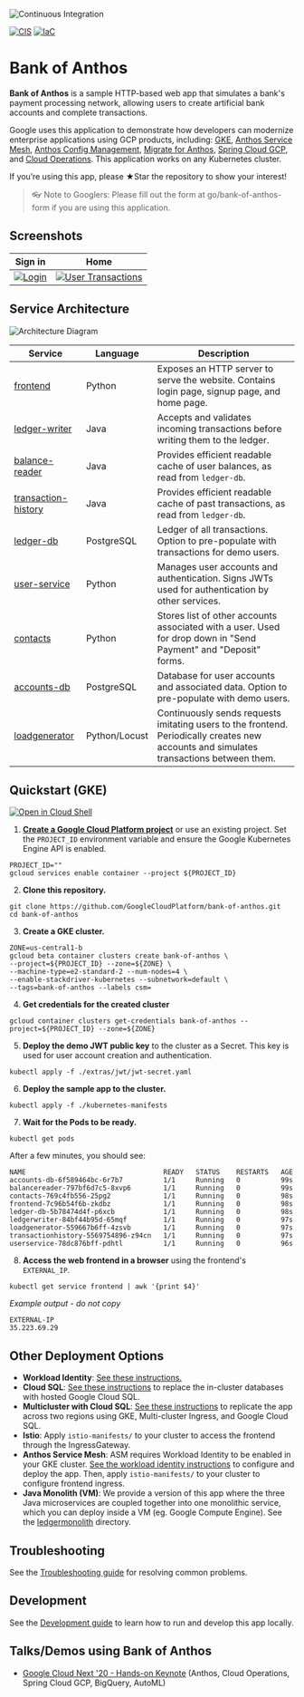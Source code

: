 ![Continuous Integration](https://github.com/GoogleCloudPlatform/bank-of-anthos/workflows/Continuous%20Integration%20-%20Master/Release/badge.svg)

[![CIS](https://app.soluble.cloud/api/v1/public/badges/6e743a8a-fe83-4f60-b594-ca1c4c44905a.svg?orgId=173978625235)](https://app.soluble.cloud/repos/details/github.com/mikelaramie/bank-of-anthos?orgId=173978625235)  [![IaC](https://app.soluble.cloud/api/v1/public/badges/133c501a-25dc-43a8-b0f8-e88df407872d.svg?orgId=173978625235)](https://app.soluble.cloud/repos/details/github.com/mikelaramie/bank-of-anthos?orgId=173978625235)  

# Bank of Anthos

**Bank of Anthos** is a sample HTTP-based web app that simulates a bank's payment processing network, allowing users to create artificial bank accounts and complete transactions.

Google uses this application to demonstrate how developers can modernize enterprise applications using GCP products, including: [GKE](https://cloud.google.com/kubernetes-engine), [Anthos Service Mesh](https://cloud.google.com/anthos/service-mesh), [Anthos Config Management](https://cloud.google.com/anthos/config-management), [Migrate for Anthos](https://cloud.google.com/migrate/anthos), [Spring Cloud GCP](https://spring.io/projects/spring-cloud-gcp), and [Cloud Operations](https://cloud.google.com/products/operations). This application works on any Kubernetes cluster.

If you’re using this app, please ★Star the repository to show your interest!

> 👓 Note to Googlers: Please fill out the form at go/bank-of-anthos-form if you are using this application.

## Screenshots

| Sign in                                                                                                        | Home                                                                                                    |
| ----------------------------------------------------------------------------------------------------------------- | ------------------------------------------------------------------------------------------------------------------ |
| [![Login](/docs/login.png)](/docs/login.png) | [![User Transactions](/docs/transactions.png)](/docs/transactions.png) |


## Service Architecture

![Architecture Diagram](./docs/architecture.png)

| Service                                          | Language      | Description                                                                                                                                  |
| ------------------------------------------------ | ------------- | -------------------------------------------------------------------------------------------------------------------------------------------- |
| [frontend](./src/frontend)                       | Python        | Exposes an HTTP server to serve the website. Contains login page, signup page, and home page.                                                |
| [ledger-writer](./src/ledgerwriter)              | Java          | Accepts and validates incoming transactions before writing them to the ledger.                                                               |
| [balance-reader](./src/balancereader)            | Java          | Provides efficient readable cache of user balances, as read from `ledger-db`.                                                                |
| [transaction-history](./src/transactionhistory)  | Java          | Provides efficient readable cache of past transactions, as read from `ledger-db`.                                                            |
| [ledger-db](./src/ledger-db)                     | PostgreSQL | Ledger of all transactions. Option to pre-populate with transactions for demo users.                                                         |
| [user-service](./src/userservice)                | Python        | Manages user accounts and authentication. Signs JWTs used for authentication by other services.                                              |
| [contacts](./src/contacts)                       | Python        | Stores list of other accounts associated with a user. Used for drop down in "Send Payment" and "Deposit" forms. |
| [accounts-db](./src/accounts-db)                 | PostgreSQL | Database for user accounts and associated data. Option to pre-populate with demo users.                                                      |
| [loadgenerator](./src/loadgenerator)             | Python/Locust | Continuously sends requests imitating users to the frontend. Periodically creates new accounts and simulates transactions between them.      |

## Quickstart (GKE)

[![Open in Cloud Shell](https://gstatic.com/cloudssh/images/open-btn.svg)](https://ssh.cloud.google.com/cloudshell/editor?show=ide&cloudshell_git_repo=https://github.com/GoogleCloudPlatform/bank-of-anthos&cloudshell_workspace=.&cloudshell_tutorial=extras/cloudshell/tutorial.md)


1. **[Create a Google Cloud Platform project](https://cloud.google.com/resource-manager/docs/creating-managing-projects#creating_a_project)** or use an existing project. Set the `PROJECT_ID` environment variable and ensure the Google Kubernetes Engine API is enabled.

```
PROJECT_ID=""
gcloud services enable container --project ${PROJECT_ID}
```

2. **Clone this repository.**

```
git clone https://github.com/GoogleCloudPlatform/bank-of-anthos.git
cd bank-of-anthos
```

3. **Create a GKE cluster.**

```
ZONE=us-central1-b
gcloud beta container clusters create bank-of-anthos \
--project=${PROJECT_ID} --zone=${ZONE} \
--machine-type=e2-standard-2 --num-nodes=4 \
--enable-stackdriver-kubernetes --subnetwork=default \
--tags=bank-of-anthos --labels csm=
```

4. **Get credentials for the created cluster**

```
gcloud container clusters get-credentials bank-of-anthos --project=${PROJECT_ID} --zone=${ZONE}
```

5. **Deploy the demo JWT public key** to the cluster as a Secret. This key is used for user account creation and authentication.

```
kubectl apply -f ./extras/jwt/jwt-secret.yaml
```

6. **Deploy the sample app to the cluster.**

```
kubectl apply -f ./kubernetes-manifests
```

7. **Wait for the Pods to be ready.**

```
kubectl get pods
```

After a few minutes, you should see:

```
NAME                                  READY   STATUS    RESTARTS   AGE
accounts-db-6f589464bc-6r7b7          1/1     Running   0          99s
balancereader-797bf6d7c5-8xvp6        1/1     Running   0          99s
contacts-769c4fb556-25pg2             1/1     Running   0          98s
frontend-7c96b54f6b-zkdbz             1/1     Running   0          98s
ledger-db-5b78474d4f-p6xcb            1/1     Running   0          98s
ledgerwriter-84bf44b95d-65mqf         1/1     Running   0          97s
loadgenerator-559667b6ff-4zsvb        1/1     Running   0          97s
transactionhistory-5569754896-z94cn   1/1     Running   0          97s
userservice-78dc876bff-pdhtl          1/1     Running   0          96s
```

8. **Access the web frontend in a browser** using the frontend's `EXTERNAL_IP`.

```
kubectl get service frontend | awk '{print $4}'
```

*Example output - do not copy*

```
EXTERNAL-IP
35.223.69.29
```

## Other Deployment Options

- **Workload Identity**: [See these instructions.](docs/workload-identity.md)
- **Cloud SQL**: [See these instructions](extras/cloudsql) to replace the in-cluster databases with hosted Google Cloud SQL.
- **Multicluster with Cloud SQL**: [See these instructions](extras/cloudsql-multicluster) to replicate the app across two regions using GKE, Multi-cluster Ingress, and Google Cloud SQL.
- **Istio**: Apply `istio-manifests/` to your cluster to access the frontend through the IngressGateway.
- **Anthos Service Mesh**: ASM requires Workload Identity to be enabled in your GKE cluster. [See the workload identity instructions](docs/workload-identity.md) to configure and deploy the app. Then, apply `istio-manifests/` to your cluster to configure frontend ingress.
- **Java Monolith (VM)**: We provide a version of this app where the three Java microservices are coupled together into one monolithic service, which you can deploy inside a VM (eg. Google Compute Engine). See the [ledgermonolith](src/ledgermonolith) directory.

## Troubleshooting

See the [Troubleshooting guide](docs/troubleshooting.md) for resolving common problems.

## Development

See the [Development guide](docs/development.md) to learn how to run and develop this app locally.

## Talks/Demos using Bank of Anthos

- [Google Cloud Next '20 - Hands-on Keynote](https://www.youtube.com/watch?v=7QR1z35h_yc)  (Anthos, Cloud Operations, Spring Cloud GCP, BigQuery, AutoML)

